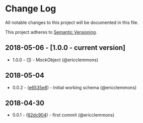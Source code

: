 # Change Log
All notable changes to this project will be documented in this file.

This project adheres to [Semantic Versioning](http://semver.org/).

## 2018-05-06 - [1.0.0 - current version]

- 1.0.0 - ([1](https://github.com/ericclemmons/graphql-mock-object/pull/1)) - MockObject (@ericclemmons)

## 2018-05-04

- 0.0.2 - ([e6535e8](https://github.com/ericclemmons/graphql-mock-object/commit/e6535e80574cb20c582e8db35fc2649c69aed1a5)) - Initial working schema (@ericclemmons)

## 2018-04-30

- 0.0.1 - ([62dc904](https://github.com/ericclemmons/graphql-mock-object/commit/62dc90478c2a802f342d47ac71709019fb3748bd)) - first commit (@ericclemmons)
